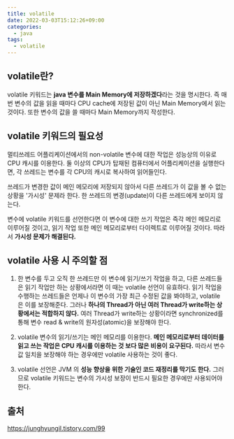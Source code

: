 ```yaml
---
title: volatile
date: 2022-03-03T15:12:26+09:00
categories:
  - java
tags: 
  - volatile
---
```


## volatile란?

volatile 키워드는 **java 변수를 Main Memory에 저장하겠다**라는 것을 명시한다.
즉 매번 변수의 값을 읽을 때마다 CPU cache에 저장된 값이 아닌 Main Memory에서 읽는 것이다. 또한 변수의 값을 쓸 때마다 Main Memory까지 작성한다.

## volatile 키워드의 필요성

멀티쓰레드 어플리케이션에서의 non-volatile 변수에 대한 작업은 성능상의 이유로 CPU 캐시를 이용한다. 둘 이상의 CPU가 탑재된 컴퓨터에서 어플리케이션을 실행한다면, 각 쓰레드는 변수를 각 CPU의 캐시로 복사하여 읽어들인다. 

쓰레드가 변경한 값이 메인 메모리에 저장되지 않아서 다른 쓰레드가 이 값을 볼 수 없는 상황을 '가시성' 문제라 한다. 한 쓰레드의 변경(update)이 다른 쓰레드에게 보이지 않는다.

변수에 volatile 키워드를 선언한다면 이 변수에 대한 쓰기 작업은 즉각 메인 메모리로 이루어질 것이고, 읽기 작업 또한 메인 메모리로부터 다이렉트로 이루어질 것이다. 따라서 **가시성 문제가 해결된다.**

## volatile 사용 시 주의할 점

1. 한 변수를 두고 오직 한 쓰레드만 이 변수에 읽기/쓰기 작업을 하고, 다른 쓰레드들은 읽기 작업만 하는 상황에서라면 이 때는 volatile 선언이 유효하다. 읽기 작업을 수행하는 쓰레드들은 언제나 이 변수의 가장 최근 수정된 값을 봐야하고, volatile 은 이를 보장해준다. 그러나 **하나의 Thread가 아닌 여러 Thread가 write하는 상황에서는 적합하지 않다.** 여러 Thread가 write하는 상황이라면 synchronized를 통해 변수 read & write의 원자성(atomic)을 보장해야 한다.


2. volatile 변수의 읽기/쓰기는 메인 메모리를 이용한다. **메인 메모리로부터 데이터를 읽고 쓰는 작업은 CPU 캐시를 이용하는 것 보다 많은 비용이 요구된다.** 따라서 변수 값 일치을 보장해야 하는 경우에만 volatile 사용하는 것이 좋다.

3. volatile 선언은 JVM 의 **성능 향상을 위한 기술인 코드 재정리를 막기도 한다.** 그러므로 volatile 키워드는 변수의 가시성 보장이 반드시 필요한 경우에만 사용되어야 한다.

## 출처
https://junghyungil.tistory.com/99
